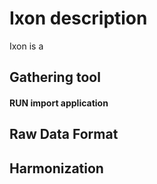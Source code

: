 # Ixon description
Ixon is a 

## Gathering tool


#### RUN import application


###

## Raw Data Format


## Harmonization

